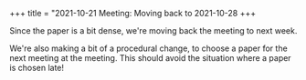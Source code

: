 +++
title = "2021-10-21 Meeting: Moving back to 2021-10-28
+++

Since the paper is a bit dense, we're moving back the meeting to next week.

We're also making a bit of a procedural change, to choose a paper for the next meeting at the meeting.
This should avoid the situation where a paper is chosen late!

<!--more-->
